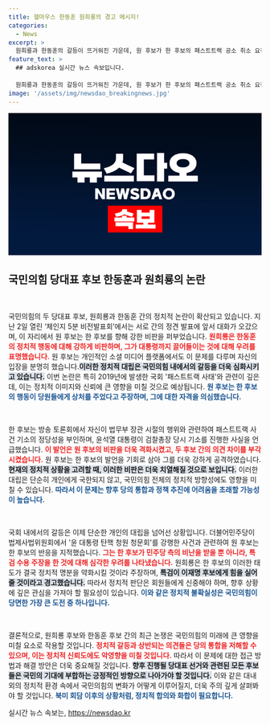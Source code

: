 ```yaml
---
title: 헬마우스 한동훈 원희룡의 경고 메시지!
categories:
  - News
excerpt: >
  원희룡과 한동훈의 갈등이 뜨거워진 가운데, 원 후보가 한 후보의 패스트트랙 공소 취소 요청을 비판하며 대통령까지 끌어들인다고 저격했습니다. 이들의 거친 공방전은 국민의힘 내부의 긴장감을 더욱 고조시키고 있습니다. 클릭해서 자세한 내용을 확인하세요!
feature_text: >
  ## adskorea 실시간 뉴스 속보입니다.

  원희룡과 한동훈의 갈등이 뜨거워진 가운데, 원 후보가 한 후보의 패스트트랙 공소 취소 요청을 비판하며 대통령까지 끌어들인다고 저격했습니다. 이들의 거친 공방전은 국민의힘 내부의 긴장감을 더욱 고조시키고 있습니다. 클릭해서 자세한 내용을 확인하세요!
image: '/assets/img/newsdao_breakingnews.jpg'
---
```


<p><img src="/assets/img/newsdao_breakingnews.jpg" alt="adskorea 속보" /></p>

<h2 data-ke-size="size26">국민의힘 당대표 후보 한동훈과 원희룡의 논란</h2>

<p data-ke-size="size16">&nbsp;</p>

<p>국민의힘의 두 당대표 후보, 원희룡과 한동훈 간의 정치적 논란이 확산되고 있습니다. 지난 2일 열린 ‘체인지 5분 비전발표회’에서는 서로 간의 정견 발표에 앞서 대화가 오갔으며, 이 자리에서 원 후보는 한 후보를 향해 강한 비판을 퍼부었습니다. <b><span style="color: #ee2323;">원희룡은 한동훈의 정치적 행동에 대해 강하게 비판하며, 그가 대통령까지 끌어들이는 것에 대해 우려를 표명했습니다.</span></b> 원 후보는 개인적인 소셜 미디어 플랫폼에서도 이 문제를 다루며 자신의 입장을 분명히 했습니다.<b><span style="background-color: #21538527;">이러한 정치적 대립은 국민의힘 내에서의 갈등을 더욱 심화시키고 있습니다.</span></b> 이번 논란은 특히 2019년에 발생한 국회 '패스트트랙 사태'와 관련이 깊은데, 이는 정치적 이미지와 신뢰에 큰 영향을 미칠 것으로 예상됩니다. <b><span style="color: #1a5490;">원 후보는 한 후보의 행동이 당원들에게 상처를 주었다고 주장하며, 그에 대한 자격을 의심했습니다.</span></b></p>

<p data-ke-size="size16">&nbsp;</p>

<p>한 후보는 방송 토론회에서 자신이 법무부 장관 시절의 행위와 관련하여 패스트트랙 사건 기소의 정당성을 부인하며, 윤석열 대통령이 검찰총장 당시 기소를 진행한 사실을 언급했습니다. <b><span style="color: #ee2323;">이 발언은 원 후보의 비판을 더욱 격화시켰고, 두 후보 간의 의견 차이를 부각시켰습니다.</span></b> 원 후보는 한 후보의 발언을 기회로 삼아 그를 더욱 강하게 공격하였습니다. <b><span style="background-color: #21538527;">현재의 정치적 상황을 고려할 때, 이러한 비판은 더욱 치열해질 것으로 보입니다.</span></b> 이러한 대립은 단순히 개인에게 국한되지 않고, 국민의힘 전체의 정치적 방향성에도 영향을 미칠 수 있습니다. <b><span style="color: #1a5490;">따라서 이 문제는 향후 당의 통합과 정책 추진에 어려움을 초래할 가능성이 높습니다.</span></b></p>

<p data-ke-size="size16">&nbsp;</p>

<p>국회 내에서의 갈등은 이제 단순한 개인의 대립을 넘어선 상황입니다. 더불어민주당이 법제사법위원회에서 '윤 대통령 탄핵 청원 청문회'를 강행한 사건과 관련하여 원 후보는 한 후보의 반응을 지적했습니다. <b><span style="color: #ee2323;">그는 한 후보가 민주당 측의 비난을 받을 뿐 아니라, 특검 수용 주장을 한 것에 대해 심각한 우려를 나타냈습니다.</span></b> 원희룡은 한 후보의 이러한 태도가 결국 정치적 명분을 약화시킬 것이라 주장하며, <b><span style="background-color: #21538527;">특검이 이재명 후보에게 힘을 실어줄 것이라고 경고했습니다.</span></b> 따라서 정치적 판단은 회원들에게 신중해야 하며, 향후 상황에 깊은 관심을 가져야 할 필요성이 있습니다. <b><span style="color: #1a5490;">이와 같은 정치적 불확실성은 국민의힘이 당면한 가장 큰 도전 중 하나입니다.</span></b></p>

<p data-ke-size="size16">&nbsp;</p>

<p>결론적으로, 원희룡 후보와 한동훈 후보 간의 최근 논쟁은 국민의힘의 미래에 큰 영향을 미칠 요소로 작용할 것입니다. <b><span style="color: #ee2323;">정치적 갈등과 상반되는 의견들은 당의 통합을 저해할 수 있으며, 이는 정치적 신뢰도에도 악영향을 미칠 것입니다.</span></b> 따라서 이 문제에 대한 접근 방법과 해결 방안은 더욱 중요해질 것입니다. <b><span style="background-color: #21538527;">향후 진행될 당대표 선거와 관련된 모든 후보들은 국민의 기대에 부합하는 긍정적인 방향으로 나아가야 할 것입니다.</span></b> 이와 같은 대내외의 정치적 환경 속에서 국민의힘의 변화가 어떻게 이루어질지, 더욱 주의 깊게 살펴봐야 할 것입니다. <b><span style="color: #1a5490;">북미 회담 이후의 상황처럼, 정치적 합의와 화합이 필요합니다.</span></b></p>
실시간 뉴스 속보는, <a href="https://newsdao.kr" rel="dofollow">https://newsdao.kr</a>


